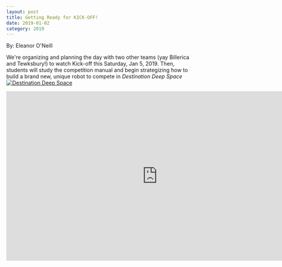 ```yaml
---
layout: post
title: Getting Ready for KICK-OFF!
date: 2019-01-02
category: 2019
---
```

By: Eleanor O'Neill

We're organizing and planning the day with two other teams (yay Billerica and Tewksbury!) to watch Kick-off this Saturday, Jan 5, 2019. Then, students will study the competition manual and begin strategizing how to build a brand new, unique robot to compete in *Destination Deep Space* <a href="{{site.baseurl}}/images/uploads/2019/01/FIRST-DestDeepSpace-logo_full-color-sponsor-350.png"><img src="{{site.baseurl}}/images/uploads/2019/01/FIRST-DestDeepSpace-logo_full-color-sponsor-350.png" alt="Destination Deep Space" class="size-full wp-image-2107" data-fancybox /></a>

<iframe width="802" height="451" src="https://www.youtube.com/embed/Rb1byfe_5TU?feature=oembed&amp;wmode=opaque" frameborder="0" allow="accelerometer; autoplay; encrypted-media; gyroscope; picture-in-picture" allowfullscreen></iframe></p>
